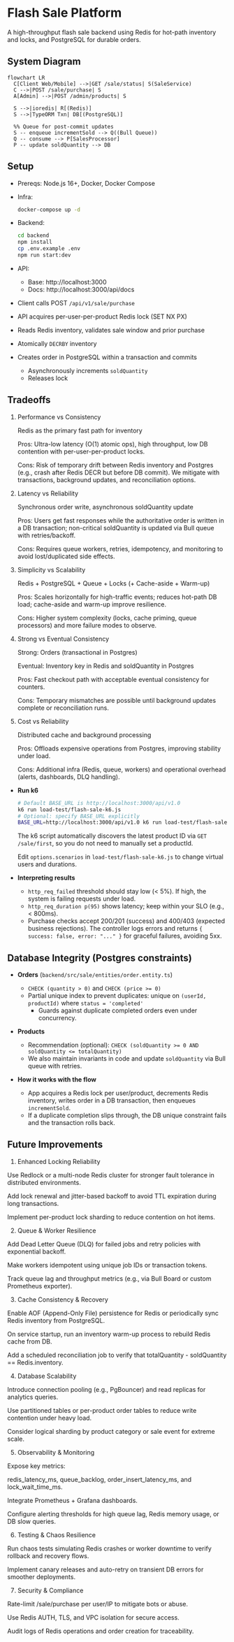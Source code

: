# Flash Sale Platform

A high-throughput flash sale backend using Redis for hot-path inventory and locks, and PostgreSQL for durable orders.

## System Diagram
```mermaid
flowchart LR
  C[Client Web/Mobile] -->|GET /sale/status| S(SaleService)
  C -->|POST /sale/purchase| S
  A[Admin] -->|POST /admin/products| S

  S -->|ioredis| R[(Redis)]
  S -->|TypeORM Txn| DB[(PostgreSQL)]

  %% Queue for post-commit updates
  S -- enqueue incrementSold --> Q((Bull Queue))
  Q -- consume --> P[SalesProcessor]
  P -- update soldQuantity --> DB
```

## Setup
- Prereqs: Node.js 16+, Docker, Docker Compose
- Infra:
  ```bash
  docker-compose up -d
  ```
- Backend:
  ```bash
  cd backend
  npm install
  cp .env.example .env
  npm run start:dev
  ```
- API:
  - Base: http://localhost:3000
  - Docs: http://localhost:3000/api/docs

- Client calls POST `/api/v1/sale/purchase`
- API acquires per-user-per-product Redis lock (SET NX PX)
- Reads Redis inventory, validates sale window and prior purchase
- Atomically `DECRBY` inventory
- Creates order in PostgreSQL within a transaction and commits
  - Asynchronously increments `soldQuantity`
  - Releases lock

## Tradeoffs
1. Performance vs Consistency

   Redis as the primary fast path for inventory

   Pros: Ultra-low latency (O(1) atomic ops), high throughput, low DB contention with per-user-per-product locks.

   Cons: Risk of temporary drift between Redis inventory and Postgres (e.g., crash after Redis DECR but before DB commit). We mitigate with transactions, background updates, and reconciliation options.

2. Latency vs Reliability

   Synchronous order write, asynchronous soldQuantity update

   Pros: Users get fast responses while the authoritative order is written in a DB transaction; non-critical soldQuantity is updated via Bull queue with retries/backoff.

   Cons: Requires queue workers, retries, idempotency, and monitoring to avoid lost/duplicated side effects.

3. Simplicity vs Scalability

   Redis + PostgreSQL + Queue + Locks (+ Cache-aside + Warm-up)

   Pros: Scales horizontally for high-traffic events; reduces hot-path DB load; cache-aside and warm-up improve resilience.

   Cons: Higher system complexity (locks, cache priming, queue processors) and more failure modes to observe.

4. Strong vs Eventual Consistency

   Strong: Orders (transactional in Postgres)

   Eventual: Inventory key in Redis and soldQuantity in Postgres

   Pros: Fast checkout path with acceptable eventual consistency for counters.

   Cons: Temporary mismatches are possible until background updates complete or reconciliation runs.

5. Cost vs Reliability

   Distributed cache and background processing

   Pros: Offloads expensive operations from Postgres, improving stability under load.

   Cons: Additional infra (Redis, queue, workers) and operational overhead (alerts, dashboards, DLQ handling).

- **Run k6**
  ```bash
  # Default BASE_URL is http://localhost:3000/api/v1.0
  k6 run load-test/flash-sale-k6.js
  # Optional: specify BASE_URL explicitly
  BASE_URL=http://localhost:3000/api/v1.0 k6 run load-test/flash-sale-k6.js
  ```

  The k6 script automatically discovers the latest product ID via `GET /sale/first`, so you do not need to manually set a productId.

  Edit `options.scenarios` in `load-test/flash-sale-k6.js` to change virtual users and durations.

- **Interpreting results**
  - `http_req_failed` threshold should stay low (< 5%). If high, the system is failing requests under load.
  - `http_req_duration p(95)` shows latency; keep within your SLO (e.g., < 800ms).
  - Purchase checks accept 200/201 (success) and 400/403 (expected business rejections). The controller logs errors and returns `{ success: false, error: "..." }` for graceful failures, avoiding 5xx.

## Database Integrity (Postgres constraints)

- **Orders** (`backend/src/sale/entities/order.entity.ts`)
  - `CHECK (quantity > 0)` and `CHECK (price >= 0)`
  - Partial unique index to prevent duplicates: unique on `(userId, productId)` where `status = 'completed'`
    - Guards against duplicate completed orders even under concurrency.

- **Products**
  - Recommendation (optional): `CHECK (soldQuantity >= 0 AND soldQuantity <= totalQuantity)`
  - We also maintain invariants in code and update `soldQuantity` via Bull queue with retries.

- **How it works with the flow**
  - App acquires a Redis lock per user/product, decrements Redis inventory, writes order in a DB transaction, then enqueues `incrementSold`.
  - If a duplicate completion slips through, the DB unique constraint fails and the transaction rolls back.

## Future Improvements
  1. Enhanced Locking Reliability

  Use Redlock
  or a multi-node Redis cluster for stronger fault tolerance in distributed environments.

  Add lock renewal and jitter-based backoff to avoid TTL expiration during long transactions.

  Implement per-product lock sharding to reduce contention on hot items.

  2. Queue & Worker Resilience

  Add Dead Letter Queue (DLQ) for failed jobs and retry policies with exponential backoff.

  Make workers idempotent using unique job IDs or transaction tokens.

  Track queue lag and throughput metrics (e.g., via Bull Board or custom Prometheus exporter).

  3. Cache Consistency & Recovery

  Enable AOF (Append-Only File) persistence for Redis or periodically sync Redis inventory from PostgreSQL.

  On service startup, run an inventory warm-up process to rebuild Redis cache from DB.

  Add a scheduled reconciliation job to verify that totalQuantity - soldQuantity == Redis.inventory.

  4. Database Scalability

  Introduce connection pooling (e.g., PgBouncer) and read replicas for analytics queries.

  Use partitioned tables or per-product order tables to reduce write contention under heavy load.

  Consider logical sharding by product category or sale event for extreme scale.

  5. Observability & Monitoring

  Expose key metrics:

  redis_latency_ms, queue_backlog, order_insert_latency_ms, and lock_wait_time_ms.

  Integrate Prometheus + Grafana dashboards.

  Configure alerting thresholds for high queue lag, Redis memory usage, or DB slow queries.

  6. Testing & Chaos Resilience

  Run chaos tests simulating Redis crashes or worker downtime to verify rollback and recovery flows.

  Implement canary releases and auto-retry on transient DB errors for smoother deployments.

  7. Security & Compliance

  Rate-limit /sale/purchase per user/IP to mitigate bots or abuse.

  Use Redis AUTH, TLS, and VPC isolation for secure access.

  Audit logs of Redis operations and order creation for traceability.